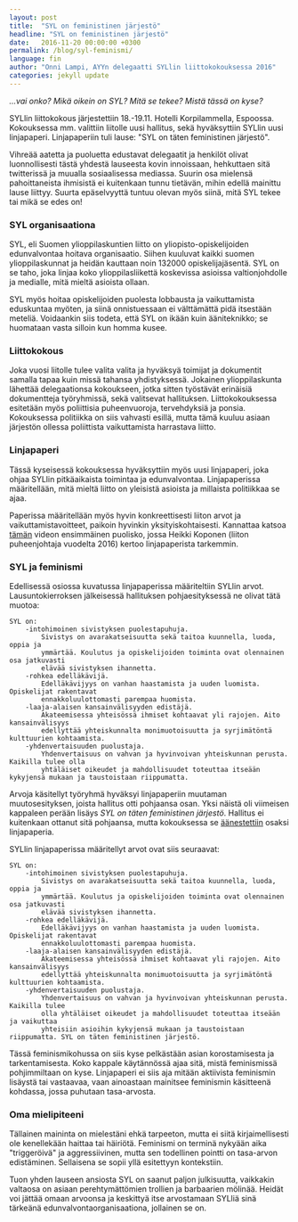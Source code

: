 ```yaml
---
layout: post
title:  "SYL on feministinen järjestö"
headline: "SYL on feministinen järjestö"
date:   2016-11-20 00:00:00 +0300
permalink: /blog/syl-feminismi/
language: fin
author: "Onni Lampi, AYYn delegaatti SYLlin liittokokouksessa 2016"
categories: jekyll update
---
```


*...vai onko? Mikä oikein on SYL? Mitä se tekee? Mistä tässä on kyse?*

SYLlin liittokokous järjestettiin 18.-19.11. Hotelli Korpilammella, Espoossa.
Kokouksessa mm. valittiin liitolle uusi hallitus, sekä hyväksyttiin SYLlin uusi linjapaperi.
Linjapaperiin tuli lause: "SYL on täten feministinen järjestö". 

Vihreää aatetta ja puoluetta edustavat delegaatit ja henkilöt olivat luonnollisesti tästä yhdestä lauseesta kovin innoissaan, hehkuttaen sitä twitterissä ja muualla sosiaalisessa mediassa.
Suurin osa mielensä pahoittaneista ihmisistä ei kuitenkaan tunnu tietävän, mihin edellä mainittu lause liittyy.
Suurta epäselvyyttä tuntuu olevan myös siinä, mitä SYL tekee tai mikä se edes on! 

### SYL organisaationa

SYL, eli Suomen ylioppilaskuntien liitto on yliopisto-opiskelijoiden edunvalvontaa hoitava organisaatio.
Siihen kuuluvat kaikki suomen ylioppilaskunnat ja heidän kauttaan noin 132000 opiskelijajäsentä.
SYL on se taho, joka linjaa koko ylioppilasliikettä koskevissa asioissa valtionjohdolle ja medialle, mitä mieltä asioista ollaan.

SYL myös hoitaa opiskelijoiden puolesta lobbausta ja vaikuttamista eduskuntaa myöten, ja siinä onnistuessaan ei välttämättä pidä itsestään meteliä.
Voidaankin siis todeta, että SYL on ikään kuin ääniteknikko; se huomataan vasta silloin kun homma kusee.

### Liittokokous

Joka vuosi liitolle tulee valita valita ja hyväksyä toimijat ja dokumentit samalla tapaa kuin missä tahansa yhdistyksessä.
Jokainen ylioppilaskunta lähettää delegaationsa kokoukseen, jotka sitten työstävät erinäisiä dokumentteja työryhmissä, sekä valitsevat hallituksen.
Liittokokouksessa esitetään myös poliittisia puheenvuoroja, tervehdyksiä ja ponsia.
Kokouksessa politiikka on siis vahvasti esillä, mutta tämä kuuluu asiaan järjestön ollessa poliittista vaikuttamista harrastava liitto.

### Linjapaperi

Tässä kyseisessä kokouksessa hyväksyttiin myös uusi linjapaperi, joka ohjaa SYLlin pitkäaikaista toimintaa ja edunvalvontaa.
Linjapaperissa määritellään, mitä mieltä liitto on yleisistä asioista ja millaista politiikkaa se ajaa.

Paperissa määritellään myös hyvin konkreettisesti liiton arvot ja vaikuttamistavoitteet, paikoin hyvinkin yksityiskohtaisesti.
Kannattaa katsoa [tämän](https://www.youtube.com/watch?v=DRz_NLG16AQ) videon ensimmäinen puolisko, jossa Heikki Koponen (liiton puheenjohtaja vuodelta 2016) kertoo linjapaperista tarkemmin.

### SYL ja feminismi

Edellisessä osiossa kuvatussa linjapaperissa määriteltiin SYLlin arvot.
Lausuntokierroksen jälkeisessä hallituksen pohjaesityksessä ne olivat tätä muotoa:
```
SYL on:
    -intohimoinen sivistyksen puolestapuhuja.
        Sivistys on avarakatseisuutta sekä taitoa kuunnella, luoda, oppia ja 
        ymmärtää. Koulutus ja opiskelijoiden toiminta ovat olennainen osa jatkuvasti
        elävää sivistyksen ihannetta.
    -rohkea edelläkävijä.
        Edelläkävijyys on vanhan haastamista ja uuden luomista. Opiskelijat rakentavat 
        ennakkoluulottomasti parempaa huomista.
    -laaja-alaisen kansainvälisyyden edistäjä.
        Akateemisessa yhteisössä ihmiset kohtaavat yli rajojen. Aito kansainvälisyys
        edellyttää yhteiskunnalta monimuotoisuutta ja syrjimätöntä kulttuurien kohtaamista.
    -yhdenvertaisuuden puolustaja.
        Yhdenvertaisuus on vahvan ja hyvinvoivan yhteiskunnan perusta. Kaikilla tulee olla
        yhtäläiset oikeudet ja mahdollisuudet toteuttaa itseään kykyjensä mukaan ja taustoistaan riippumatta.
```
Arvoja käsitellyt työryhmä hyväksyi linjapaperiin muutaman muutosesityksen, joista hallitus otti pohjaansa osan.
Yksi näistä oli viimeisen kappaleen perään lisäys *SYL on täten feministinen järjestö*.
Hallitus ei kuitenkaan ottanut sitä pohjaansa, mutta kokouksessa se [äänestettiin](https://youtu.be/D_7Dj6RbsNA?t=1h59m48s) osaksi linjapaperia.

SYLlin linjapaperissa määritellyt arvot ovat siis seuraavat:
```
SYL on:
    -intohimoinen sivistyksen puolestapuhuja.
        Sivistys on avarakatseisuutta sekä taitoa kuunnella, luoda, oppia ja
        ymmärtää. Koulutus ja opiskelijoiden toiminta ovat olennainen osa jatkuvasti
        elävää sivistyksen ihannetta.
    -rohkea edelläkävijä.
        Edelläkävijyys on vanhan haastamista ja uuden luomista. Opiskelijat rakentavat
        ennakkoluulottomasti parempaa huomista.
    -laaja-alaisen kansainvälisyyden edistäjä.
        Akateemisessa yhteisössä ihmiset kohtaavat yli rajojen. Aito kansainvälisyys
        edellyttää yhteiskunnalta monimuotoisuutta ja syrjimätöntä kulttuurien kohtaamista.
    -yhdenvertaisuuden puolustaja.
        Yhdenvertaisuus on vahvan ja hyvinvoivan yhteiskunnan perusta. Kaikilla tulee
        olla yhtäläiset oikeudet ja mahdollisuudet toteuttaa itseään ja vaikuttaa
        yhteisiin asioihin kykyjensä mukaan ja taustoistaan riippumatta. SYL on täten feministinen järjestö.
```

Tässä feminismikohussa on siis kyse pelkästään asian korostamisesta ja tarkentamisesta.
Koko kappale käytännössä ajaa sitä, mistä feminismissä pohjimmiltaan on kyse.
Linjapaperi ei siis aja mitään aktiivista feminismin lisäystä tai vastaavaa, vaan ainoastaan mainitsee feminismin käsitteenä kohdassa, jossa puhutaan tasa-arvosta.

### Oma mielipiteeni

Tällainen maininta on mielestäni ehkä tarpeeton, mutta ei siitä kirjaimellisesti ole kenellekään haittaa tai häiriötä.
Feminismi on terminä nykyään aika "triggeröivä" ja aggressiivinen, mutta sen todellinen pointti on tasa-arvon edistäminen.
Sellaisena se sopii yllä esitettyyn kontekstiin.

Tuon yhden lauseen ansiosta SYL on saanut paljon julkisuutta, vaikkakin valtaosa on asiaan perehtymättömien trollien ja barbaarien mölinää.
Heidät voi jättää omaan arvoonsa ja keskittyä itse arvostamaan SYLliä sinä tärkeänä edunvalvontaorganisaationa, jollainen se on.

